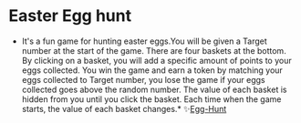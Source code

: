 # Easter Egg hunt
* It's a fun game for hunting easter eggs.You will be given a Target number at the start of the game.
There are four baskets at the bottom. By clicking on a basket, you will add a specific amount of points to your eggs collected. 
You win the game and earn a token by matching your eggs collected to Target number, you lose the game if your eggs collected goes above the random number.
 The value of each basket is hidden from you until you click the basket.
Each time when the game starts, the value of each basket changes.*
:sparkles:[Egg-Hunt](https://mgikanga.github.io/week-4-game/)
